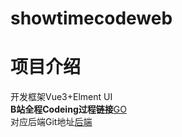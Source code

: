 # showtimecodeweb
# 项目介绍
开发框架Vue3+Elment UI <br/>
<b>B站全程Codeing过程链接</b><a href="https://www.bilibili.com/video/BV1ib4y1e7Yd?spm_id_from=333.999.0.0">GO </a> <br/>
对应后端Git地址<a href="https://github.com/FuGuangzhi1/ShowTimeCodeCSharpWebapi">后端</a> <br/>
